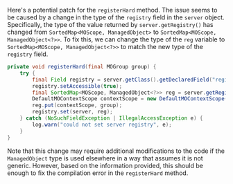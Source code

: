 Here's a potential patch for the `registerHard` method. The issue seems to be caused by a change in the type of the `registry` field in the `server` object. Specifically, the type of the value returned by `server.getRegistry()` has changed from `SortedMap<MOScope, ManagedObject>` to `SortedMap<MOScope, ManagedObject<?>>`. To fix this, we can change the type of the `reg` variable to `SortedMap<MOScope, ManagedObject<?>>` to match the new type of the `registry` field.
```java
private void registerHard(final MOGroup group) {
    try {
        final Field registry = server.getClass().getDeclaredField("registry");
        registry.setAccessible(true);
        final SortedMap<MOScope, ManagedObject<?>> reg = server.getRegistry();
        DefaultMOContextScope contextScope = new DefaultMOContextScope(new OctetString(""), group.getScope());
        reg.put(contextScope, group);
        registry.set(server, reg);
    } catch (NoSuchFieldException | IllegalAccessException e) {
        log.warn("could not set server registry", e);
    }
}
```
Note that this change may require additional modifications to the code if the `ManagedObject` type is used elsewhere in a way that assumes it is not generic. However, based on the information provided, this should be enough to fix the compilation error in the `registerHard` method.